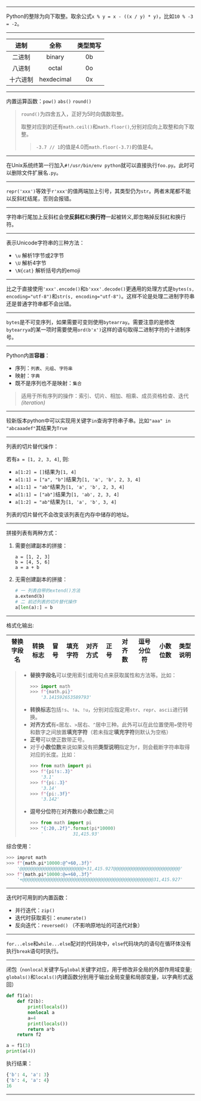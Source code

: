 ***

Python的整除为向下取整。取余公式`x % y = x - ((x / y) * y)`，比如`10 % -3 = -2`。

***

| 进制 | 全称 | 类型简写 |
| :---: | :---: | :---: | 
| 二进制 | binary | 0b |
| 八进制 | octal | 0o |
| 十六进制 | hexdecimal | 0x |

***

内置运算函数：`pow()` `abs()` `round()`

> `round()`为四舍五入，正好为5时向偶数取整。
>
> 取整对应到的还有`math.ceil()`和`math.floor()`,分别对应向上取整和向下取整。
> > `-3.7 // 1`的值是4.0而`math.floor(-3.7)`的值是4。

***

在Unix系统终第一行加入`#!/usr/bin/env python`就可以直接执行`foo.py`。此时可以删除文件扩展名`.py`。

***

`repr('xxx')`等效于`r'xxx'`的值两端加上引号，其类型仍为`str`。两者末尾都不能以反斜杠结尾，否则会报错。

***

字符串行尾加上反斜杠会使**反斜杠**和**换行符**一起被转义,即忽略掉反斜杠和换行符。

***

表示Unicode字符串的三种方法：

+ `\u` 解析1字节或2字节
+ `\U` 解析4字节
+ `\N{cat}` 解析括号内的emoji

***

比之于直接使用`'xxx'.encode()`和`b'xxx'.decode()`更通用的处理方式是`bytes(s, encoding="utf-8")`和`str(s, encoding="utf-8")`。这样不论是处理二进制字符串还是普通字符串都不会出错。

***

`bytes`是不可变序列，如果需要可变则使用`bytearray`。需要注意的是修改`bytearrya`的某一项时需要使用`ord(b'x')`这样的语句取得二进制字符的十进制序号。

***

Python内置**容器**：

+ 序列：`列表`、`元组`、`字符串`
+ 映射：`字典`
+ 既不是序列也不是映射：`集合`

> 适用于所有序列的操作：索引、切片、相加、相乘、成员资格检查、迭代 *(iteration)*

***

较新版本python中可以实现用关键字`in`查询字符串子串。比如`"aaa" in "abcaaadef"`其结果为`True`

***

列表的切片替代操作：

若有`a = [1, 2, 3, 4]`, 则:

+ `a[1:2] = []`结果为`[1, 4]`
+ `a[1:1] = ["a", "b"]`结果为`[1, 'a', 'b', 2, 3, 4]`
+ `a[1:1] = "ab"`结果为`[1, 'a', 'b', 2, 3, 4]`
+ `a[1:1] = ["ab"]`结果为`[1, 'ab', 2, 3, 4]`
+ `a[1:2] = "ab"`结果为`[1, 'a', 'b', 3, 4]`

列表的切片替代不会改变该列表在内存中储存的地址。

***

拼接列表有两种方式：

1. 需要创建副本的拼接：
    ```
    a = [1, 2, 3]
    b = [4, 5, 6]
    a = a + b
    ```
2. 无需创建副本的拼接：
    ```Python
    # 一 列表自带的extend()方法
    a.extend(b)
    # 二 前述列表的切片替代操作
    a[len(a):] = b
    ```

***

格式化输出:

| 替换字段名 | 转换标志 | 冒号 | 填充字符 | 对齐方式 | 正号 | 对齐数 | 逗号分位符 | 小数位数 | 类型说明 |
|:---:|:---:|:---:|:---:|:---:|:---:|:---:|:---:|:---:|:---:|

> + **替换字段名**可以使用索引或用句点来获取属性和方法等。比如：
>     ```Python
>     >>> import math
>     >>> f"{math.pi}"
>         '3.141592653589793'
>     ```
> + **转换标志**包括`!s`、`!a`、`!u`，分别对应指定用`str`、`repr`、`ascii`进行转换。
> + **对齐方式**有`<`居左、`>`居右、`^`居中三种。此外可以在此位置使用`=`使符号和数字之间放置**填充字符**（若未指定**填充字符**则默认为空格）
> + **正号**可以使正数带正号。
> + 对于**小数位数**来说如果没有把**类型说明**指定为`f`，则会截断字符串取得对应的长度。比如：
>     ```Python
>     >>> from math import pi
>     >>> f"{pi!s:.3}"
>         '3.1'
>     >>> f"{pi:.3}"
>         '3.14'
>     >>> f"{pi:.3f}"
>         '3.142'
>     ```
> + **逗号分位符**在**对齐数**和**小数位数**之间
>    ```Python
>    >>> from math import pi
>    >>> "{:20,.2f}".format(pi*10000)
>        '           31,415.93'
>    ```

综合使用：

```Python
>>> improt math
>>> f"{math.pi*10000:@^+60,.3f}"
    '@@@@@@@@@@@@@@@@@@@@@@@@+31,415.927@@@@@@@@@@@@@@@@@@@@@@@@@'
>>> f"{math.pi*10000:@=+60,.3f}"
    '+@@@@@@@@@@@@@@@@@@@@@@@@@@@@@@@@@@@@@@@@@@@@@@@@@31,415.927'
```

***

迭代时可用到的内置函数：

+ 并行迭代：`zip()`
+ 迭代时获取索引：`enumerate()`
+ 反向迭代：`reversed()` （不影响原地址的可迭代对象）

***

`for...else`和`while...else`配对的代码块中，`else`代码块内的语句在循环体没有执行`break`语句时执行。

***

闭包（`nonlocal`关键字与`global`关键字对应，用于修改非全局的外部作用域变量; `globals()`和`locals()`内建函数分别用于输出全局变量和局部变量，以字典形式返回）

```Python
def f1(a):
    def f2(b):
        print(locals())
        nonlocal a
        a=4
        print(locals())
        return a*b
    return f2

a = f1(3)
print(a(4))
```

执行结果：

```Python
{'b': 4, 'a': 3}
{'b': 4, 'a': 4}
16
```

***
